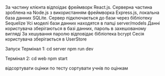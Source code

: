 За частину клієнта відпоідає фреймворк React.js.
Серверна частина зроблена на Node.js з використанням фреймворка Express.js, локальна база данних SQLite. 
Сервер підключається до бази через бібліотеку Sequelize
Усі моделі бази данних находятся в папці server/models
Данні користувача зберігаються в базі данних, пароль в захешованому вигляді
За хешування паролю відповідає бібліотека bcrypt
Сесія користувача зберігається в UserStore

Запуск
Термінал 1: 
cd server
npm run dev

Термінал 2:
cd web 
npm start


відсортувати оцінки по тесту
сортувати учнів по оцінкам
